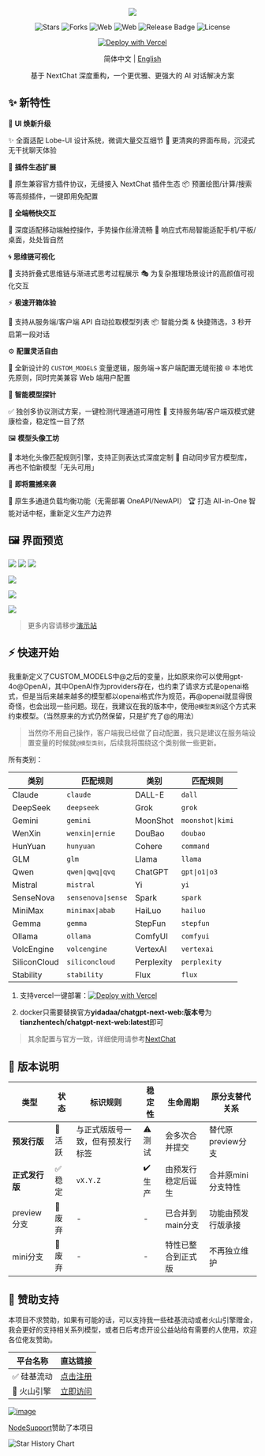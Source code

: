 <div align="center">


![](https://raw.githubusercontent.com/tianzhentech/static/main/images/NeatChat-Dark.svg)

![Stars](https://img.shields.io/github/stars/tianzhentech/neatchat)
![Forks](https://img.shields.io/github/forks/tianzhentech/neatchat)
![Web](https://img.shields.io/badge/Web-PWA-orange?logo=microsoftedge)
![Web](https://img.shields.io/badge/-Windows-blue?logo=windows)
![Release Badge](https://img.shields.io/github/v/release/tianzhentech/neatchat.svg)
![License](https://img.shields.io/github/license/tianzhentech/neatchat.svg)

[![Deploy with Vercel](https://vercel.com/button)](https://vercel.com/new/clone?repository-url=https://github.com/tianzhentech/NeatChat.git)



简体中文 | [English](README.en.md)

基于 NextChat 深度重构，一个更优雅、更强大的 AI 对话解决方案
</div>

## ✨ 新特性

🎨 **UI 焕新升级**

✨ 全面适配 Lobe-UI 设计系统，微调大量交互细节
🌿 更清爽的界面布局，沉浸式无干扰聊天体验

🔌 **插件生态扩展**

🧩 原生兼容官方插件协议，无缝接入 NextChat 插件生态
📦 预置绘图/计算/搜索等高频插件，一键即用免配置

📱 **全端畅快交互**

🔄 深度适配移动端触控操作，手势操作丝滑流畅
📲 响应式布局智能适配手机/平板/桌面，处处皆自然

🌀 **思维链可视化**

🧠 支持折叠式思维链与渐进式思考过程展示
🎭 为复杂推理场景设计的高颜值可视化交互

⚡ **极速开箱体验**

🚀 支持从服务端/客户端 API 自动拉取模型列表
📦 智能分类 & 快捷筛选，3 秒开启第一段对话

⚙️ **配置灵活自由**

🔗 全新设计的 `CUSTOM_MODELS` 变量逻辑，服务端→客户端配置无缝衔接
🌐 本地优先原则，同时完美兼容 Web 端用户配置

🧪 **智能模型探针**

✅ 独创多协议测试方案，一键检测代理通道可用性
🔋 支持服务端/客户端双模式健康检查，稳定性一目了然

🖼️ **模型头像工坊**

🎨 本地化头像匹配规则引擎，支持正则表达式深度定制
🔄 自动同步官方模型库，再也不怕新模型「无头可用」

🚧 **即将震撼来袭**

🌉 原生多通道负载均衡功能（无需部署 OneAPI/NewAPI）
🏆 打造 All-in-One 智能对话中枢，重新定义生产力边界

## 🖼️ 界面预览

![](https://raw.githubusercontent.com/tianzhentech/static/main/images/%7B326DD837-A2FE-4603-A289-47FD5FED329A%7D.png)
![](https://raw.githubusercontent.com/tianzhentech/static/main/images/%7B1FB6B249-72D5-42F0-B861-7FE95ADCEEEE%7D.png)
![](https://raw.githubusercontent.com/tianzhentech/static/main/images/%7B6656232E-09F3-472D-A2B4-621DDD57D9CC%7D.png)

![](https://raw.githubusercontent.com/tianzhentech/static/main/images/20250312232933.png)

![](https://raw.githubusercontent.com/tianzhentech/static/main/images/20250312223248.png)

![](https://raw.githubusercontent.com/tianzhentech/static/main/images/20250313011331.png)

> 更多内容请移步[演示站](https://nc.tianz.me)

## ⚡ 快速开始

我重新定义了CUSTOM_MODELS中@之后的变量，比如原来你可以使用gpt-4o@OpenAI，其中OpenAI作为providers存在，也约束了请求方式是openai格式，但是当后来越来越多的模型都以openai格式作为规范，再@openai就显得很奇怪，也会出现一些问题。现在，我建议在我的版本中，使用`@模型类别`这个方式来约束模型。（当然原来的方式仍然保留，只是扩充了@的用法）

> 当然你不用自己操作，客户端我已经做了自动配置，我只是建议在服务端设置变量的时候就`@模型类别`，后续我将围绕这个类别做一些更新。

所有类别：

| 类别         | 匹配规则           | 类别       | 匹配规则         |
| ------------ | ------------------ | ---------- | ---------------- |
| Claude       | `claude`           | DALL-E     | `dall`           |
| DeepSeek     | `deepseek`         | Grok       | `grok`           |
| Gemini       | `gemini`           | MoonShot   | `moonshot\|kimi` |
| WenXin       | `wenxin\|ernie`    | DouBao     | `doubao`         |
| HunYuan      | `hunyuan`          | Cohere     | `command`        |
| GLM          | `glm`              | Llama      | `llama`          |
| Qwen         | `qwen\|qwq\|qvq`   | ChatGPT    | `gpt\|o1\|o3`    |
| Mistral      | `mistral`          | Yi         | `yi`             |
| SenseNova    | `sensenova\|sense` | Spark      | `spark`          |
| MiniMax      | `minimax\|abab`    | HaiLuo     | `hailuo`         |
| Gemma        | `gemma`            | StepFun    | `stepfun`        |
| Ollama       | `ollama`           | ComfyUI    | `comfyui`        |
| VolcEngine   | `volcengine`       | VertexAI   | `vertexai`       |
| SiliconCloud | `siliconcloud`     | Perplexity | `perplexity`     |
| Stability    | `stability`        | Flux       | `flux`           |

1. 支持vercel一键部署：[![Deploy with Vercel](https://vercel.com/button)](https://vercel.com/new/clone?repository-url=https://github.com/tianzhentech/NeatChat.git)

2. docker只需要替换官方**yidadaa/chatgpt-next-web:版本号**为**tianzhentech/chatgpt-next-web:latest**即可

> 其余配置与官方一致，详细使用请参考[NextChat](https://github.com/ChatGPTNextWeb/ChatGPT-Next-Web)

## 🚢 版本说明

| 类型           | 状态   | 标识规则                         | 稳定性 | 生命周期           | 原分支替代关系     |
| -------------- | ------ | -------------------------------- | ------ | ------------------ | ------------------ |
| **预发行版**   | 🔄 活跃 | 与正式版版号一致，但有预发行标签 | ⚠️ 测试 | 会多次合并提交     | 替代原preview分支  |
| **正式发行版** | ✅ 稳定 | `vX.Y.Z`                         | ✔️ 生产 | 由预发行稳定后诞生 | 合并原mini分支特性 |
| preview分支    | 🚫 废弃 | -                                | -      | 已合并到main分支   | 功能由预发行版承接 |
| mini分支       | 🚫 废弃 | -                                | -      | 特性已整合到正式版 | 不再独立维护       |

## 💝 赞助支持

本项目不求赞助，如果有可能的话，可以支持我一些硅基流动或者火山引擎赠金，我会更好的支持相关系列模型，或者日后考虑开设公益站给有需要的人使用，欢迎各位佬友赞助。

| 平台名称   | 直达链接                                            |
| ---------- | --------------------------------------------------- |
| ✅ 硅基流动 | [点击注册](https://cloud.siliconflow.cn/i/tX3hT0Ly) |
| 🚀 火山引擎 | [立即访问](https://volcengine.com/L/i5QyNFSX)       |


[![image](https://raw.githubusercontent.com/tianzhentech/static/main/images/20250409181441.png)](https://yxvm.com/)

[NodeSupport](https://github.com/NodeSeekDev/NodeSupport)赞助了本项目

<a>

 <picture>
   <source media="(prefers-color-scheme: dark)" srcset="https://api.star-history.com/svg?repos=tianzhentech/NeatChat&type=Date&theme=dark" />
   <source media="(prefers-color-scheme: light)" srcset="https://api.star-history.com/svg?repos=tianzhentech/NeatChat&type=Date" />
   <img alt="Star History Chart" src="https://api.star-history.com/svg?repos=tianzhentech/NeatChat&type=Date" />
 </picture>

</a>